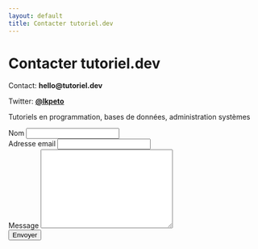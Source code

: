 ```yaml
---
layout: default
title: Contacter tutoriel.dev
---
```


<div id="contact">
  <h1 class="pageTitle">Contacter tutoriel.dev</h1>
  <div class="contactContent">
    <p class="intro">Contact: <strong>hello@tutoriel.dev</strong></p>
    <p class="intro">Twitter: <strong><a href="https://twitter.com/lkpeto">@lkpeto</a></strong></p>
    <p>Tutoriels en programmation, bases de données, administration systèmes</p>
  </div>
  <form action="http://formspree.io/your@mail.com" method="POST">
    <label for="name">Nom</label>
    <input type="text" id="name" name="name" class="full-width"><br>
    <label for="email">Adresse email</label>
    <input type="email" id="email" name="_replyto" class="full-width"><br>
    <label for="message">Message</label>
    <textarea name="message" id="message" cols="30" rows="10" class="full-width"></textarea><br>
    <input type="submit" value="Envoyer" class="button">
  </form>
</div>
